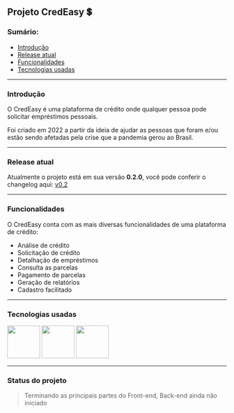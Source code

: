 ## Projeto CredEasy 💲

### Sumário:
* [Introdução](#introducao) 
* [Release atual](#release-atual)
* [Funcionalidades](#funcionalidades)
* [Tecnologias usadas](#tecnologias-usadas)

---

### Introdução
O CredEasy é uma plataforma de crédito onde qualquer pessoa pode solicitar empréstimos pessoais.

Foi criado em 2022 a partir da ideia de ajudar as pessoas que foram e/ou estão sendo afetadas pela crise que a pandemia gerou ao Brasil.

---

### Release atual
Atualmente o projeto está em sua versão **0.2.0**, você pode conferir o changelog aqui: [v0.2](https://github.com/matheus-dresch/CredEasy/releases/tag/v0.2)

---

### Funcionalidades
O CredEasy conta com as mais diversas funcionalidades de uma plataforma de crédito:
* Análise de crédito
* Solicitação de crédito
* Detalhação de empréstimos
* Consulta as parcelas
* Pagamento de parcelas
* Geração de relatórios
* Cadastro facilitado

---

### Tecnologias usadas
<img src="https://user-images.githubusercontent.com/100793778/159767221-6649076a-d42e-467f-849d-537d44917690.svg" width="75">
<img src="https://user-images.githubusercontent.com/100793778/159767712-68383daa-41c7-45dd-9081-c59b6d27f183.svg" width="75">
<img src="https://user-images.githubusercontent.com/100793778/159768005-9f1c1d3e-1884-424f-9831-b22d9f48e491.svg" width="75">

---

### Status do projeto
> Terminando as principais partes do Front-end, Back-end ainda não iniciado

